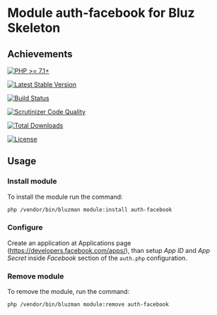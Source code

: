 # Module auth-facebook for Bluz Skeleton
## Achievements

[![PHP >= 7.1+](https://img.shields.io/packagist/php-v/bluzphp/module-auth-facebook.svg?style=flat)](https://php.net/)

[![Latest Stable Version](https://img.shields.io/packagist/v/bluzphp/module-auth-facebook.svg?label=version&style=flat)](https://packagist.org/packages/bluzphp/module-auth-facebook)

[![Build Status](https://img.shields.io/travis/bluzphp/module-auth-facebook/master.svg?style=flat)](https://travis-ci.org/bluzphp/module-auth-facebook)

[![Scrutinizer Code Quality](https://img.shields.io/scrutinizer/g/bluzphp/module-auth-facebook.svg?style=flat)](https://scrutinizer-ci.com/g/bluzphp/module-auth-facebook/)

[![Total Downloads](https://img.shields.io/packagist/dt/bluzphp/module-auth-facebook.svg?style=flat)](https://packagist.org/packages/bluzphp/module-auth-facebook)

[![License](https://img.shields.io/packagist/l/bluzphp/module-auth-facebook.svg?style=flat)](https://packagist.org/packages/bluzphp/module-auth-facebook)

## Usage
### Install module
To install the module run the command:

```bash
php /vendor/bin/bluzman module:install auth-facebook
```

### Configure
Create an application at Applications page (https://developers.facebook.com/apps/), 
than setup *App ID* and *App Secret* inside *Facebook* section of the `auth.php`
configuration.

### Remove module
To remove the module, run the command:

```bash
php /vendor/bin/bluzman module:remove auth-facebook
```
